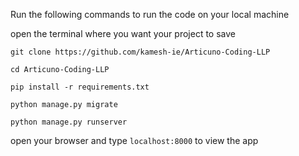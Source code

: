 Run the following commands to run the code on your local machine

open the terminal where you want your project to save
```
git clone https://github.com/kamesh-ie/Articuno-Coding-LLP

cd Articuno-Coding-LLP

pip install -r requirements.txt

python manage.py migrate

python manage.py runserver
```

open your browser and type ` localhost:8000 ` to view the app